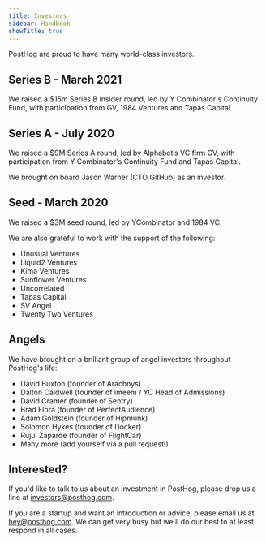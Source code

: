 ```yaml
---
title: Investors
sidebar: Handbook
showTitle: true
---
```

PostHog are proud to have many world-class investors.

## Series B - March 2021

We raised a \$15m Series B insider round, led by Y Combinator's Continuity Fund, with participation from GV, 1984 Ventures and Tapas Capital. 

## Series A - July 2020

We raised a \$9M Series A round, led by Alphabet’s VC firm GV, with participation from Y Combinator's Continuity Fund and Tapas Capital.

We brought on board Jason Warner (CTO GitHub) as an investor.

## Seed - March 2020

We raised a \$3M seed round, led by YCombinator and 1984 VC.

We are also grateful to work with the support of the following:

* Unusual Ventures
* Liquid2 Ventures
* Kima Ventures
* Sunflower Ventures
* Uncorrelated
* Tapas Capital
* SV Angel
* Twenty Two Ventures

## Angels

We have brought on a brilliant group of angel investors throughout PostHog's life:

* David Buxton (founder of Arachnys)
* Dalton Caldwell (founder of imeem / YC Head of Admissions)
* David Cramer (founder of Sentry)
* Brad Flora (founder of PerfectAudience)
* Adam Goldstein (founder of Hipmunk)
* Solomon Hykes (founder of Docker)
* Rujul Zaparde (founder of FlightCar)
* Many more (add yourself via a pull request!)

## Interested?

If you'd like to talk to us about an investment in PostHog, please drop us a line at [investors@posthog.com](mailto:investors@posthog.com).

If you are a startup and want an introduction or advice, please email us at [hey@posthog.com](mailto:hey@posthog.com). We can get very busy but we'll do our best to at least respond in all cases.
